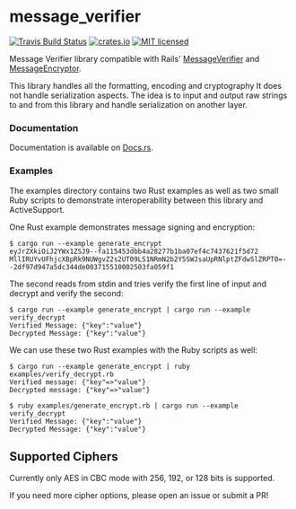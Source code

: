 # message_verifier 

[![Travis Build Status](https://travis-ci.org/mikeycgto/message_verifier.svg)](https://travis-ci.org/mikeycgto/message_verifier)
[![crates.io](https://meritbadge.herokuapp.com/message_verifier)](https://crates.io/crates/message_verifier)
[![MIT licensed](https://img.shields.io/badge/license-MIT-blue.svg)](./LICENSE)

Message Verifier library compatible with Rails' [MessageVerifier](
http://api.rubyonrails.org/classes/ActiveSupport/MessageVerifier.html)
and
[MessageEncryptor](
http://api.rubyonrails.org/classes/ActiveSupport/MessageEncryptor.html).

This library handles all the formatting, encoding and cryptography
It does not handle serialization aspects. The idea is to input and 
output raw strings to and from this library and handle 
serialization on another layer.

### Documentation

Documentation is available on [Docs.rs](https://docs.rs/message_verifier).

### Examples

The examples directory contains two Rust examples as well as two
small Ruby scripts to demonstrate interoperability between this 
library and ActiveSupport.

One Rust example demonstrates message signing and encryption:

```
$ cargo run --example generate_encrypt
eyJrZXkiOiJ2YWx1ZSJ9--fa115453dbb4a28277b1ba07ef4c7437621f5d72
MllIRUYvUFhjcXBpRk9NUWgvZ2s2UT09LS1NRmN2b2Y5SWJsaUpRNlptZFdwSlZRPT0=--2df97d947a5dc344de003715510002503fa059f1
```

The second reads from stdin and tries verify the first line of
input and decrypt and verify the second:

```
$ cargo run --example generate_encrypt | cargo run --example verify_decrypt
Verified Message: {"key":"value"}
Decrypted Message: {"key":"value"}
```

We can use these two Rust examples with the Ruby scripts as well:

```
$ cargo run --example generate_encrypt | ruby examples/verify_decrypt.rb
Verified message: {"key"=>"value"}
Decrypted message: {"key"=>"value"}

$ ruby examples/generate_encrypt.rb | cargo run --example verify_decrypt
Verified Message: {"key":"value"}
Decrypted Message: {"key":"value"}
```

## Supported Ciphers

Currently only AES in CBC mode with 256, 192, or 128 bits is
supported.

If you need more cipher options, please open an issue or submit a PR!

